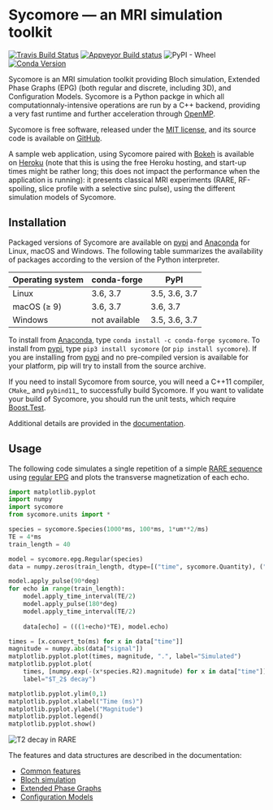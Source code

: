 # Sycomore &mdash; an MRI simulation toolkit

[![Travis Build Status](https://travis-ci.com/lamyj/sycomore.svg?branch=master)](https://travis-ci.com/lamyj/sycomore)
[![Appveyor Build status](https://ci.appveyor.com/api/projects/status/3malu4i0f9ycs7ab/branch/master?svg=true)](https://ci.appveyor.com/project/lamyj/sycomore/branch/master)
![PyPI - Wheel](https://img.shields.io/pypi/wheel/sycomore)
[![Conda Version](https://img.shields.io/conda/vn/conda-forge/sycomore.svg)](https://anaconda.org/conda-forge/sycomore)

Sycomore is an MRI simulation toolkit providing Bloch simulation, Extended Phase Graphs (EPG) (both regular and discrete, including 3D), and Configuration Models. Sycomore is a Python packge in which all computationnaly-intensive operations are run by a C++ backend, providing a very fast runtime and further acceleration through [OpenMP](https://www.openmp.org/).

Sycomore is free software, released under the [MIT license](https://en.wikipedia.org/wiki/MIT_License), and its source code is available on [GitHub](https://github.com/lamyj/sycomore/).

A sample web application, using Sycomore paired with [Bokeh](https://bokeh.org) is available on [Heroku](https://sycomore.herokuapp.com/) (note that this is using the free Heroku hosting, and start-up times might be rather long; this does not impact the performance when the application is running): it presents classical MRI experiments (RARE, RF-spoiling, slice profile with a selective sinc pulse), using the different simulation models of Sycomore.

## Installation

Packaged versions of Sycomore are available on [pypi](https://pypi.org/project/sycomore/) and [Anaconda](https://www.anaconda.com/distribution/) for Linux, macOS and Windows. The following table summarizes the availability of packages according to the version of the Python interpreter.


| Operating system | conda-forge   | PyPI          |
| ---------------- | ------------- | ------------- |
| Linux            | 3.6, 3.7      | 3.5, 3.6, 3.7 |
| macOS (≥ 9)      | 3.6, 3.7      | 3.6, 3.7      |
| Windows          | not available | 3.5, 3.6, 3.7 |

To install from [Anaconda](https://www.anaconda.com/distribution/), type `conda install -c conda-forge sycomore`. To install from [pypi](https://pypi.org/project/sycomore/), type `pip3 install sycomore` (or `pip install sycomore`). If you are installing from [pypi](https://pypi.org/project/sycomore/) and no pre-compiled version is available for your platform, pip will try to install from the source archive.

If you need to install Sycomore from source, you will need a C++11 compiler, `CMake`_ and `pybind11`_ to successfully build Sycomore. If you want to validate your build of Sycomore, you should run the unit tests, which require [Boost.Test](https://www.boost.org/doc/libs/release/libs/test/).

Additional details are provided in the [documentation](https://sycomore.readthedocs.io/en/latest/installation.html).

## Usage

The following code simulates a single repetition of a simple [RARE sequence](https://doi.org/10.1002/mrm.1910030602) using [regular EPG](https://sycomore.readthedocs.io/en/latest/epg/regular.html) and plots the transverse magnetization of each echo.

```python
import matplotlib.pyplot
import numpy
import sycomore
from sycomore.units import *

species = sycomore.Species(1000*ms, 100*ms, 1*um**2/ms)
TE = 4*ms
train_length = 40

model = sycomore.epg.Regular(species)
data = numpy.zeros(train_length, dtype=[("time", sycomore.Quantity), ("signal", complex)])

model.apply_pulse(90*deg)
for echo in range(train_length):
    model.apply_time_interval(TE/2)
    model.apply_pulse(180*deg)
    model.apply_time_interval(TE/2)
    
    data[echo] = (((1+echo)*TE), model.echo)

times = [x.convert_to(ms) for x in data["time"]]
magnitude = numpy.abs(data["signal"])
matplotlib.pyplot.plot(times, magnitude, ".", label="Simulated")
matplotlib.pyplot.plot(
    times, [numpy.exp(-(x*species.R2).magnitude) for x in data["time"]],
    label="$T_2$ decay")

matplotlib.pyplot.ylim(0,1)
matplotlib.pyplot.xlabel("Time (ms)")
matplotlib.pyplot.ylabel("Magnitude")
matplotlib.pyplot.legend()
matplotlib.pyplot.show()
```

![T2 decay in RARE](docs/rare.png "T2 decay in RARE")

The features and data structures are described in the documentation:

- [Common features](https://sycomore.readthedocs.io/en/latest/common_features.html)
- [Bloch simulation](https://sycomore.readthedocs.io/en/latest/bloch.html)
- [Extended Phase Graphs](https://sycomore.readthedocs.io/en/latest/epg/index.html)
- [Configuration Models](https://sycomore.readthedocs.io/en/latest/como.html)
